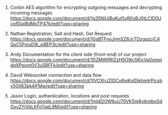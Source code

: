 1. Corbin
  AES algorithm for encrypting outgoing messages and decrypting incoming messages
  https://docs.google.com/document/d/1g35NiUiBuKut5xR0oBJ0tLCID0UcpfDiajBdMoTP47k/edit?usp=sharing

2. Nathan
   Registration, Salt and Hash, Get Request
   https://docs.google.com/document/d/1GsBTFnoJnmSZ6JcTDzgqzcjC4QxC5FmuD9i_si8EP3c/edit?usp=sharing

3. Andy
  Documentation for the client side (front-end) of our project
  https://docs.google.com/document/d/1DZMWIfRiZzH5O9jc5KicVa0smpjdqXPpom0V3uSBFFk/edit?usp=sharing

4. David
  Websocket connection and data flow
  https://docs.google.com/document/d/1tVCXhJZIDCx6ieKxIDikhmtrPicsby5GIi63bk4iFMw/edit?usp=sharing

5. Jason
  Login, authentication, locations and post requests
  https://docs.google.com/document/d/1mIdl2OW6uU70VK5m8ylkmbvGdGxy2YjVbLKFnTgeL9M/edit?usp=sharing
